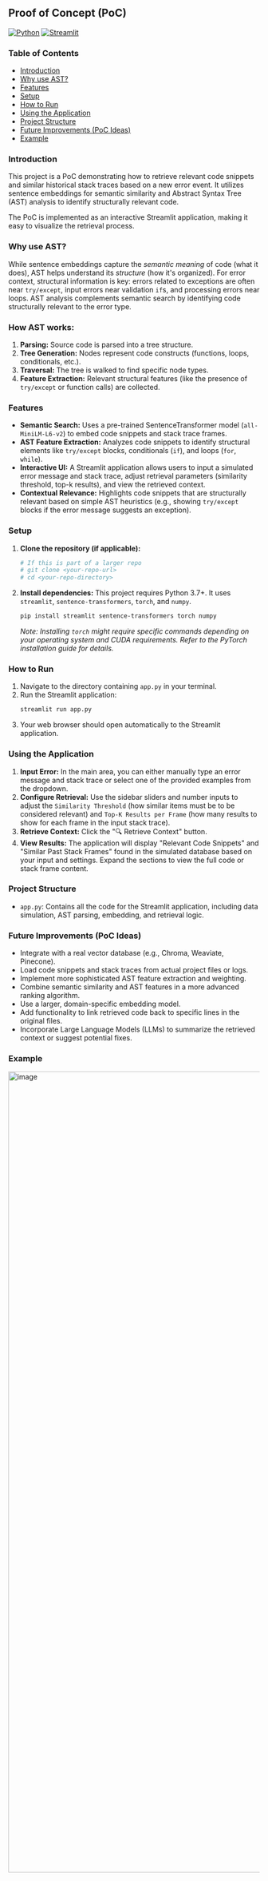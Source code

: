 ## Proof of Concept (PoC)

[![Python](https://img.shields.io/badge/python-3.7%2B-blue)](https://www.python.org/)
[![Streamlit](https://img.shields.io/badge/streamlit-app-brightgreen)](https://streamlit.io/)

### Table of Contents

- [Introduction](#introduction)
- [Why use AST?](#why-use-ast)
- [Features](#features)
- [Setup](#setup)
- [How to Run](#how-to-run)
- [Using the Application](#using-the-application)
- [Project Structure](#project-structure)
- [Future Improvements (PoC Ideas)](#future-improvements-poc-ideas)
- [Example](#example)

### Introduction

This project is a PoC demonstrating how to retrieve relevant code snippets and similar historical stack traces based on a new error event. It utilizes sentence embeddings for semantic similarity and Abstract Syntax Tree (AST) analysis to identify structurally relevant code.

The PoC is implemented as an interactive Streamlit application, making it easy to visualize the retrieval process.

### Why use AST?

While sentence embeddings capture the *semantic meaning* of code (what it does), AST helps understand its *structure* (how it's organized). For error context, structural information is key: errors related to exceptions are often near `try/except`, input errors near validation `if`s, and processing errors near loops. AST analysis complements semantic search by identifying code structurally relevant to the error type.

### How AST works:  

1.  **Parsing:** Source code is parsed into a tree structure.
2.  **Tree Generation:** Nodes represent code constructs (functions, loops, conditionals, etc.).
3.  **Traversal:** The tree is walked to find specific node types.
4.  **Feature Extraction:** Relevant structural features (like the presence of `try/except` or function calls) are collected.

### Features

*   **Semantic Search:** Uses a pre-trained SentenceTransformer model (`all-MiniLM-L6-v2`) to embed code snippets and stack trace frames.
*   **AST Feature Extraction:** Analyzes code snippets to identify structural elements like `try/except` blocks, conditionals (`if`), and loops (`for`, `while`).
*   **Interactive UI:** A Streamlit application allows users to input a simulated error message and stack trace, adjust retrieval parameters (similarity threshold, top-k results), and view the retrieved context.
*   **Contextual Relevance:** Highlights code snippets that are structurally relevant based on simple AST heuristics (e.g., showing `try/except` blocks if the error message suggests an exception).

### Setup

1.  **Clone the repository (if applicable):**
    ```bash
    # If this is part of a larger repo
    # git clone <your-repo-url>
    # cd <your-repo-directory>
    ```

2.  **Install dependencies:**
    This project requires Python 3.7+. It uses `streamlit`, `sentence-transformers`, `torch`, and `numpy`.
    ```bash
    pip install streamlit sentence-transformers torch numpy
    ```
    *Note: Installing `torch` might require specific commands depending on your operating system and CUDA requirements. Refer to the PyTorch installation guide for details.*

### How to Run

1.  Navigate to the directory containing `app.py` in your terminal.
2.  Run the Streamlit application:
    ```bash
    streamlit run app.py
    ```
3.  Your web browser should open automatically to the Streamlit application.

### Using the Application

1.  **Input Error:** In the main area, you can either manually type an error message and stack trace or select one of the provided examples from the dropdown.
2.  **Configure Retrieval:** Use the sidebar sliders and number inputs to adjust the `Similarity Threshold` (how similar items must be to be considered relevant) and `Top-K Results per Frame` (how many results to show for each frame in the input stack trace).
3.  **Retrieve Context:** Click the "🔍 Retrieve Context" button.
4.  **View Results:** The application will display "Relevant Code Snippets" and "Similar Past Stack Frames" found in the simulated database based on your input and settings. Expand the sections to view the full code or stack frame content.

### Project Structure

*   `app.py`: Contains all the code for the Streamlit application, including data simulation, AST parsing, embedding, and retrieval logic.

### Future Improvements (PoC Ideas)

*   Integrate with a real vector database (e.g., Chroma, Weaviate, Pinecone).
*   Load code snippets and stack traces from actual project files or logs.
*   Implement more sophisticated AST feature extraction and weighting.
*   Combine semantic similarity and AST features in a more advanced ranking algorithm.
*   Use a larger, domain-specific embedding model.
*   Add functionality to link retrieved code back to specific lines in the original files.
*   Incorporate Large Language Models (LLMs) to summarize the retrieved context or suggest potential fixes.

### Example

<img width="1604" alt="image" src="https://github.com/user-attachments/assets/1f655977-cb7c-4e11-bb68-55301513bea1" />

